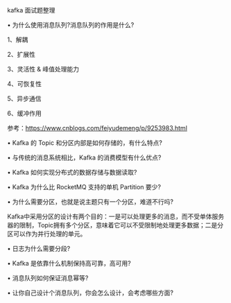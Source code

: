 

kafka 面试题整理


• 为什么使用消息队列?消息队列的作用是什么?

1、解耦

2、扩展性

3、灵活性 & 峰值处理能力

4、可恢复性

5、异步通信

6、缓冲作用

参考：https://www.cnblogs.com/feiyudemeng/p/9253983.html  


• Kafka 的 Topic 和分区内部是如何存储的，有什么特点?




• 与传统的消息系统相比，Kafka 的消费模型有什么优点?



• Kafka 如何实现分布式的数据存储与数据读取?


• Kafka 为什么比 RocketMQ 支持的单机 Partition 要少?



• 为什么需要分区，也就是说主题只有一个分区，难道不行吗?

Kafka中采用分区的设计有两个目的：一是可以处理更多的消息，而不受单体服务器的限制，Topic拥有多个分区，意味着它可以不受限制地处理更多数据；二是分区可以作为并行处理的单元。


• 日志为什么需要分段?


• Kafka 是依靠什么机制保持高可靠，高可用?


• 消息队列如何保证消息幂等?


• 让你自己设计个消息队列，你会怎么设计，会考虑哪些方面?




